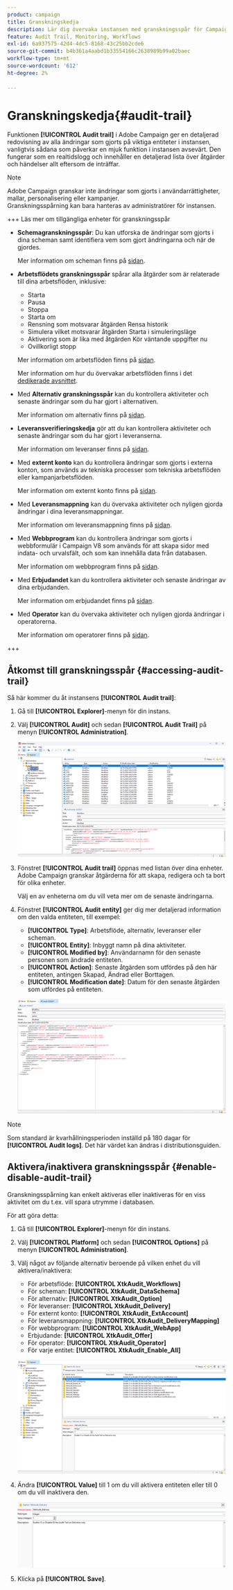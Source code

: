```yaml
---
product: campaign
title: Granskningskedja
description: Lär dig övervaka instansen med granskningsspår för Campaign
feature: Audit Trail, Monitoring, Workflows
exl-id: 6a937575-42d4-4dc5-8168-43c25bb2cde6
source-git-commit: b4b361a4aabd1b33554166c2638989b99a02baec
workflow-type: tm+mt
source-wordcount: '612'
ht-degree: 2%

---
```


# Granskningskedja{#audit-trail}

Funktionen **[!UICONTROL Audit trail]** i Adobe Campaign ger en detaljerad redovisning av alla ändringar som gjorts på viktiga entiteter i instansen, vanligtvis sådana som påverkar en mjuk funktion i instansen avsevärt. Den fungerar som en realtidslogg och innehåller en detaljerad lista över åtgärder och händelser allt eftersom de inträffar.

>[!NOTE]
>
>Adobe Campaign granskar inte ändringar som gjorts i användarrättigheter, mallar, personalisering eller kampanjer.\
>Granskningsspårning kan bara hanteras av administratörer för instansen.

+++ Läs mer om tillgängliga enheter för granskningsspår

* **Schemagranskningsspår**: Du kan utforska de ändringar som gjorts i dina scheman samt identifiera vem som gjort ändringarna och när de gjordes.

  Mer information om scheman finns på [sidan](../dev/schemas.md).

* **Arbetsflödets granskningsspår** spårar alla åtgärder som är relaterade till dina arbetsflöden, inklusive:

   * Starta
   * Pausa
   * Stoppa
   * Starta om
   * Rensning som motsvarar åtgärden Rensa historik
   * Simulera vilket motsvarar åtgärden Starta i simuleringsläge
   * Aktivering som är lika med åtgärden Kör väntande uppgifter nu
   * Ovillkorligt stopp

  Mer information om arbetsflöden finns på [sidan](../../automation/workflow/about-workflows.md).

  Mer information om hur du övervakar arbetsflöden finns i det [dedikerade avsnittet](../../automation/workflow/monitor-workflow-execution.md).

* Med **Alternativ granskningsspår** kan du kontrollera aktiviteter och senaste ändringar som du har gjort i alternativen.

  Mer information om alternativ finns på [sidan](https://experienceleague.adobe.com/en/docs/campaign-classic/using/installing-campaign-classic/appendices/configuring-campaign-options).

* **Leveransverifieringskedja** gör att du kan kontrollera aktiviteter och senaste ändringar som du har gjort i leveranserna.

  Mer information om leveranser finns på [sidan](../start/create-message.md).

* Med **externt konto** kan du kontrollera ändringar som gjorts i externa konton, som används av tekniska processer som tekniska arbetsflöden eller kampanjarbetsflöden.

  Mer information om externt konto finns på [sidan](../config/external-accounts.md).

* Med **Leveransmappning** kan du övervaka aktiviteter och nyligen gjorda ändringar i dina leveransmappningar.

  Mer information om leveransmappning finns på [sidan](../audiences/target-mappings.md).

* Med **Webbprogram** kan du kontrollera ändringar som gjorts i webbformulär i Campaign V8 som används för att skapa sidor med indata- och urvalsfält, och som kan innehålla data från databasen.

  Mer information om webbprogram finns på [sidan](../dev/webapps.md).

* Med **Erbjudandet** kan du kontrollera aktiviteter och senaste ändringar av dina erbjudanden.

  Mer information om erbjudandet finns på [sidan](../interaction/interaction.md).

* Med **Operator** kan du övervaka aktiviteter och nyligen gjorda ändringar i operatorerna.

  Mer information om operatorer finns på [sidan](../interaction/interaction-operators.md).

+++

## Åtkomst till granskningsspår {#accessing-audit-trail}

Så här kommer du åt instansens **[!UICONTROL Audit trail]**:

1. Gå till **[!UICONTROL Explorer]**-menyn för din instans.

1. Välj **[!UICONTROL Audit]** och sedan **[!UICONTROL Audit Trail]** på menyn **[!UICONTROL Administration]**.

   ![](assets/audit-trail-1.png)

1. Fönstret **[!UICONTROL Audit trail]** öppnas med listan över dina enheter. Adobe Campaign granskar åtgärderna för att skapa, redigera och ta bort för olika enheter.

   Välj en av enheterna om du vill veta mer om de senaste ändringarna.

1. Fönstret **[!UICONTROL Audit entity]** ger dig mer detaljerad information om den valda entiteten, till exempel:

   * **[!UICONTROL Type]**: Arbetsflöde, alternativ, leveranser eller scheman.
   * **[!UICONTROL Entity]**: Inbyggt namn på dina aktiviteter.
   * **[!UICONTROL Modified by]**: Användarnamn för den senaste personen som ändrade entiteten.
   * **[!UICONTROL Action]**: Senaste åtgärden som utfördes på den här entiteten, antingen Skapad, Ändrad eller Borttagen.
   * **[!UICONTROL Modification date]**: Datum för den senaste åtgärden som utfördes på entiteten.

   ![](assets/audit-trail-2.png)

>[!NOTE]
>
>Som standard är kvarhållningsperioden inställd på 180 dagar för **[!UICONTROL Audit logs]**. Det här värdet kan ändras i distributionsguiden.

## Aktivera/inaktivera granskningsspår {#enable-disable-audit-trail}

Granskningsspårning kan enkelt aktiveras eller inaktiveras för en viss aktivitet om du t.ex. vill spara utrymme i databasen.

För att göra detta:

1. Gå till **[!UICONTROL Explorer]**-menyn för din instans.

1. Välj **[!UICONTROL Platform]** och sedan **[!UICONTROL Options]** på menyn **[!UICONTROL Administration]**.

1. Välj något av följande alternativ beroende på vilken enhet du vill aktivera/inaktivera:

   * För arbetsflöde: **[!UICONTROL XtkAudit_Workflows]**
   * För scheman: **[!UICONTROL XtkAudit_DataSchema]**
   * För alternativ: **[!UICONTROL XtkAudit_Option]**
   * För leveranser: **[!UICONTROL XtkAudit_Delivery]**
   * För externt konto: **[!UICONTROL XtkAudit_ExtAccount]**
   * För leveransmappning: **[!UICONTROL XtkAudit_DeliveryMapping]**
   * För webbprogram: **[!UICONTROL XtkAudit_WebApp]**
   * Erbjudande: **[!UICONTROL XtkAudit_Offer]**
   * För operator: **[!UICONTROL XtkAudit_Operator]**
   * För varje entitet: **[!UICONTROL XtkAudit_Enable_All]**

   ![](assets/audit-trail-3.png)

1. Ändra **[!UICONTROL Value]** till 1 om du vill aktivera entiteten eller till 0 om du vill inaktivera den.

   ![](assets/audit-trail-4.png)

1. Klicka på **[!UICONTROL Save]**.
